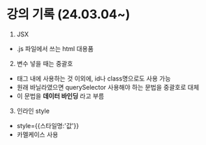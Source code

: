 # 강의 기록 (24.03.04~)

1. JSX
- .js 파일에서 쓰는 html 대용품
   
2. 변수 넣을 때는 중괄호
- 태그 내에 사용하는 것 이외에, id나 class명으로도 사용 가능
- 원래 바닐라였으면 querySelector 사용해야 하는 문법을 중괄호로 대체
- 이 문법을 **데이터 바인딩** 라고 부름

3. 인라인 style
- style={{스타일명:'값'}}
- 카멜케이스 사용